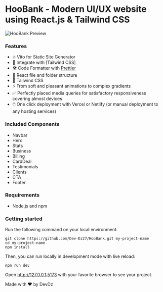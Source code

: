 ﻿# HooBank - Modern UI/UX website using React.js & Tailwind CSS
![HooBank Preview](https://i.ibb.co/7WMrNfr/hoobank.jpg)


### Features

- 🔥 Vito for Static Site Generator
- 🎨 Integrate with [Tailwind CSS]
- 🛠 Code Formatter with [Prettier](https://prettier.io)
- 📁 React file and folder structure
- 🌈 Tailwind CSS 
- ⚡ From soft and pleasant animations to complex gradients
- ✅ Perfectly placed media queries for satisfactory responsiveness covering almost devices
- 🖱️ One click deployment with Vercel or Netlify (or manual deployment to any hosting services)

### Included Components

- Navbar
- Hero
- Stats
- Business
- Billing
- CardDeal
- Testimonials
- Clients
- CTA
- Footer

### Requirements

- Node.js and npm

### Getting started

Run the following command on your local environment:

```
git clone https://github.com/Dev-Dz27/HooBank.git my-project-name
cd my-project-name
npm install
```

Then, you can run locally in development mode with live reload:

```
npm run dev
```

Open http://127.0.0.1:5173 with your favorite browser to see your project.



Made with ♥ by DevDz
